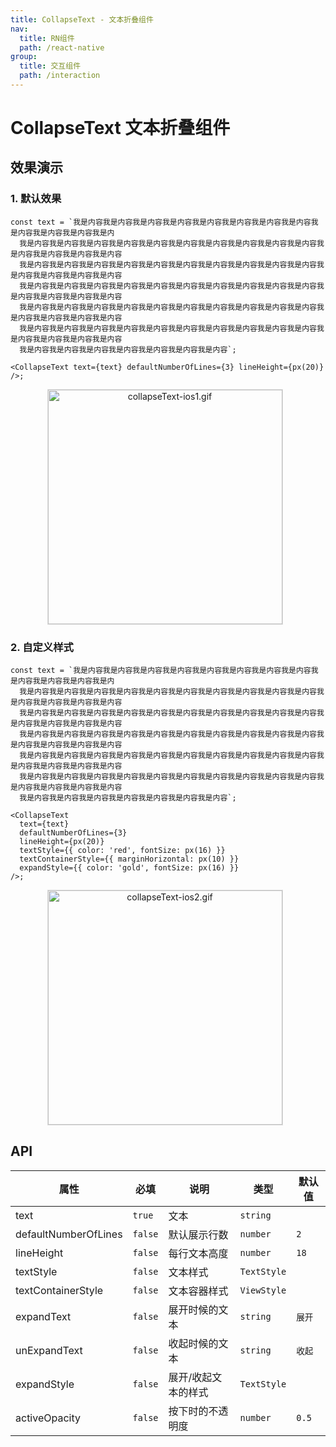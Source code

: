 ```yaml
---
title: CollapseText - 文本折叠组件
nav:
  title: RN组件
  path: /react-native
group:
  title: 交互组件
  path: /interaction
---
```


# CollapseText 文本折叠组件

## 效果演示

### 1. 默认效果

```tsx | pure
const text = `我是内容我是内容我是内容我是内容我是内容我是内容我是内容我是内容我是内容我是内容我是内容我是内
  我是内容我是内容我是内容我是内容我是内容我是内容我是内容我是内容我是内容我是内容我是内容我是内容我是内容我是内容
  我是内容我是内容我是内容我是内容我是内容我是内容我是内容我是内容我是内容我是内容我是内容我是内容我是内容我是内容
  我是内容我是内容我是内容我是内容我是内容我是内容我是内容我是内容我是内容我是内容我是内容我是内容我是内容我是内容
  我是内容我是内容我是内容我是内容我是内容我是内容我是内容我是内容我是内容我是内容我是内容我是内容我是内容我是内容
  我是内容我是内容我是内容我是内容我是内容我是内容我是内容我是内容我是内容我是内容我是内容我是内容我是内容我是内容
  我是内容我是内容我是内容我是内容我是内容我是内容我是内容`;

<CollapseText text={text} defaultNumberOfLines={3} lineHeight={px(20)} />;
```

<center>
  <figure>
    <img
      alt="collapseText-ios1.gif"
      src="https://td-dev-public.oss-cn-hangzhou.aliyuncs.com/maoyes-app/1608113460423595271.gif"
      style="width: 375px; margin-right: 10px; border: 1px solid #ddd;"
    />
  </figure>
</center>

### 2. 自定义样式

```tsx | pure
const text = `我是内容我是内容我是内容我是内容我是内容我是内容我是内容我是内容我是内容我是内容我是内容我是内
  我是内容我是内容我是内容我是内容我是内容我是内容我是内容我是内容我是内容我是内容我是内容我是内容我是内容我是内容
  我是内容我是内容我是内容我是内容我是内容我是内容我是内容我是内容我是内容我是内容我是内容我是内容我是内容我是内容
  我是内容我是内容我是内容我是内容我是内容我是内容我是内容我是内容我是内容我是内容我是内容我是内容我是内容我是内容
  我是内容我是内容我是内容我是内容我是内容我是内容我是内容我是内容我是内容我是内容我是内容我是内容我是内容我是内容
  我是内容我是内容我是内容我是内容我是内容我是内容我是内容我是内容我是内容我是内容我是内容我是内容我是内容我是内容
  我是内容我是内容我是内容我是内容我是内容我是内容我是内容`;

<CollapseText
  text={text}
  defaultNumberOfLines={3}
  lineHeight={px(20)}
  textStyle={{ color: 'red', fontSize: px(16) }}
  textContainerStyle={{ marginHorizontal: px(10) }}
  expandStyle={{ color: 'gold', fontSize: px(16) }}
/>;
```

<center>
  <figure>
    <img
      alt="collapseText-ios2.gif"
      src="https://td-dev-public.oss-cn-hangzhou.aliyuncs.com/maoyes-app/1608115028918829687.gif"
      style="width: 375px; margin-right: 10px; border: 1px solid #ddd;"
    />
  </figure>
</center>

## API

| 属性                 | 必填    | 说明                | 类型        | 默认值 |
| -------------------- | ------- | ------------------- | ----------- | ------ |
| text                 | `true`  | 文本                | `string`    |        |
| defaultNumberOfLines | `false` | 默认展示行数        | `number`    | `2`    |
| lineHeight           | `false` | 每行文本高度        | `number`    | `18`   |
| textStyle            | `false` | 文本样式            | `TextStyle` |        |
| textContainerStyle   | `false` | 文本容器样式        | `ViewStyle` |        |
| expandText           | `false` | 展开时候的文本      | `string`    | `展开` |
| unExpandText         | `false` | 收起时候的文本      | `string`    | `收起` |
| expandStyle          | `false` | 展开/收起文本的样式 | `TextStyle` |        |
| activeOpacity        | `false` | 按下时的不透明度    | `number`    | `0.5`  |
